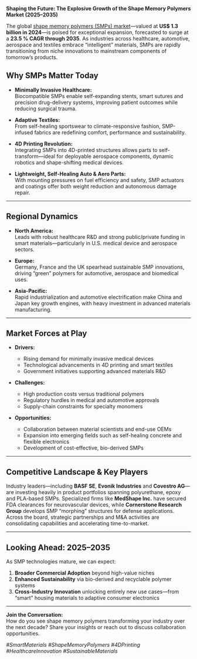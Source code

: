 **Shaping the Future: The Explosive Growth of the Shape Memory Polymers Market (2025–2035)**

The global [shape memory polymers (SMPs) market](https://www.transparencymarketresearch.com/shape-memory-polymers-market-report.html)—valued at **US$ 1.3 billion in 2024**—is poised for exceptional expansion, forecasted to surge at a **23.5 % CAGR through 2035**. As industries across healthcare, automotive, aerospace and textiles embrace “intelligent” materials, SMPs are rapidly transitioning from niche innovations to mainstream components of tomorrow’s products.


## Why SMPs Matter Today

- **Minimally Invasive Healthcare:**  
  Biocompatible SMPs enable self-expanding stents, smart sutures and precision drug-delivery systems, improving patient outcomes while reducing surgical trauma.

- **Adaptive Textiles:**  
  From self-healing sportswear to climate-responsive fashion, SMP-infused fabrics are redefining comfort, performance and sustainability.

- **4D Printing Revolution:**  
  Integrating SMPs into 4D-printed structures allows parts to self-transform—ideal for deployable aerospace components, dynamic robotics and shape-shifting medical devices.

- **Lightweight, Self-Healing Auto & Aero Parts:**  
  With mounting pressures on fuel efficiency and safety, SMP actuators and coatings offer both weight reduction and autonomous damage repair.

---

## Regional Dynamics

- **North America:**  
  Leads with robust healthcare R&D and strong public/private funding in smart materials—particularly in U.S. medical device and aerospace sectors.

- **Europe:**  
  Germany, France and the UK spearhead sustainable SMP innovations, driving “green” polymers for automotive, aerospace and biomedical uses.

- **Asia-Pacific:**  
  Rapid industrialization and automotive electrification make China and Japan key growth engines, with heavy investment in advanced materials manufacturing.

---

## Market Forces at Play

- **Drivers:**  
  - Rising demand for minimally invasive medical devices  
  - Technological advancements in 4D printing and smart textiles  
  - Government initiatives supporting advanced materials R&D  

- **Challenges:**  
  - High production costs versus traditional polymers  
  - Regulatory hurdles in medical and automotive approvals  
  - Supply-chain constraints for specialty monomers  

- **Opportunities:**  
  - Collaboration between material scientists and end-use OEMs  
  - Expansion into emerging fields such as self-healing concrete and flexible electronics  
  - Development of cost-effective, bio-derived SMPs  

---

## Competitive Landscape & Key Players

Industry leaders—including **BASF SE**, **Evonik Industries** and **Covestro AG**—are investing heavily in product portfolios spanning polyurethane, epoxy and PLA-based SMPs. Specialized firms like **MedShape Inc.** have secured FDA clearances for neurovascular devices, while **Cornerstone Research Group** develops SMP “morphing” structures for defense applications. Across the board, strategic partnerships and M&A activities are consolidating capabilities and accelerating time-to-market.

---

## Looking Ahead: 2025–2035

As SMP technologies mature, we can expect:

1. **Broader Commercial Adoption** beyond high-value niches  
2. **Enhanced Sustainability** via bio-derived and recyclable polymer systems  
3. **Cross-Industry Innovation** unlocking entirely new use cases—from “smart” housing materials to adaptive consumer electronics  

---

**Join the Conversation:**  
How do you see shape memory polymers transforming your industry over the next decade? Share your insights or reach out to discuss collaboration opportunities.

*#SmartMaterials #ShapeMemoryPolymers #4DPrinting #HealthcareInnovation #SustainableMaterials*  


